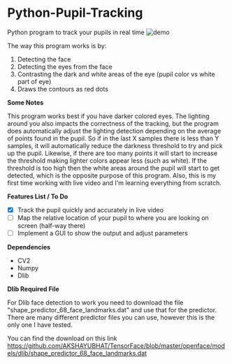 # Python-Pupil-Tracking
Python program to track your pupils in real time
![demo](eye_tracker_demo.gif)


The way this program works is by:

1. Detecting the face
2. Detecting the eyes from the face
3. Contrasting the dark and white areas of the eye (pupil color vs white part of eye)
4. Draws the contours as red dots

**Some Notes**

This program works best if you have darker colored eyes. The lighting around you also impacts the correctness of the tracking, but the program does automatically adjust the lighting detection depending on the average of points found in the pupil. So if in the last X samples there is less than Y samples, it will automatically reduce the darkness threshold to try and pick up the pupil. Likewise, if there are too many points it will start to increase the threshold making lighter colors appear less (such as white). If the threshold is too high then the white areas around the pupil will start to get detected, which is the opposite purpose of this program. Also, this is my first time working with live video and I'm learning everything from scratch.

**Features List / To Do**

- [x] Track the pupil quickly and accurately in live video
- [ ] Map the relative location of your pupil to where you are looking on screen (half-way there)
- [ ] Implement a GUI to show the output and adjust parameters

**Dependencies**

- CV2
- Numpy
- Dlib

**Dlib Required File**

For Dlib face detection to work you need to download the file "shape_predictor_68_face_landmarks.dat" and use that for the predictor. There are many different predictor files you can use, however this is the only one I have tested. 

You can find the download on this link https://github.com/AKSHAYUBHAT/TensorFace/blob/master/openface/models/dlib/shape_predictor_68_face_landmarks.dat
